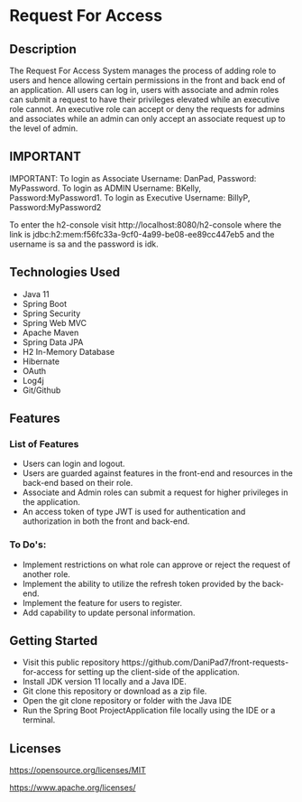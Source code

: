 <h1>Request For Access</h1>
<h2>Description</h2>
<p>The Request For Access System manages the process of adding role to users and hence allowing certain permissions in the front and back end of an application. All users can log in, users with associate and admin roles can submit a request to have their privileges elevated while an executive role cannot. An executive role can accept or deny the requests for admins and associates while an admin can only accept an associate request up to the level of admin.</p>
<h2>IMPORTANT</h2>
<p>IMPORTANT: To login as Associate Username: DanPad, Password: MyPassword. To login as ADMIN Username: BKelly, Password:MyPassword1. To login as Executive Username: BillyP, Password:MyPassword2</p>
<p>To enter the h2-console visit http://localhost:8080/h2-console where the link is jdbc:h2:mem:f56fc33a-9cf0-4a99-be08-ee89cc447eb5 and the username is sa and the password is idk.</p>
<h2>Technologies Used</h2>
<ul>
<li>Java 11</li>
<li>Spring Boot</li>
<li>Spring Security</li>
 <li>Spring Web MVC</li>
<li>Apache Maven</li>
<li>Spring Data JPA</li>
<li>H2 In-Memory Database</li>
<li>Hibernate</li>
<li>OAuth</li>
  <li>Log4j</li>
 <li>Git/Github</li>
</ul>
<h2>Features</h2>
<h3>List of Features</h3>
<ul>
<li>Users can login and logout.</li>
<li>Users are guarded against features in the front-end and resources in the back-end based on their role.</li>
<li>Associate and Admin roles can submit a request for higher privileges in the application.</li>
<li>An access token of type JWT is used for authentication and authorization in both the front and back-end.</li>

</ul>
<h3>To Do's:</h3>
<ul>
  <li>Implement restrictions on what role can approve or reject the request of another role.</li>
  <li>Implement the ability to utilize the refresh token provided by the back-end.</li>
  <li>Implement the feature for users to register.</li>
<li>Add capability to update personal information.</li>

</ul>
<h2>Getting Started</h2>
<ul> 
<li>Visit this public repository https://github.com/DaniPad7/front-requests-for-access for setting up the client-side of the application.</li>
<li>Install JDK version 11 locally and a Java IDE.</li>
<li>Git clone this repository or download as a zip file.</li>
<li>Open the git clone repository or folder with the Java IDE</li>
<li>Run the Spring Boot ProjectApplication file locally using the IDE or a terminal.</li>
</ul>
<h2>Licenses</h2>
<p><a href="https://opensource.org/licenses/MIT">https://opensource.org/licenses/MIT</a></p>
<p><a href="https://www.apache.org/licenses/">https://www.apache.org/licenses/</a></p>
